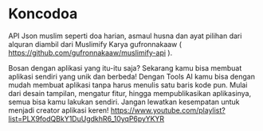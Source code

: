 # Koncodoa

API Json muslim seperti doa harian, asmaul husna dan ayat pilihan dari alquran
 diambil dari Muslimify Karya  gufronnakaaw ( https://github.com/gufronnakaaw/muslimify-api ).


Bosan dengan aplikasi yang itu-itu saja? Sekarang kamu bisa membuat aplikasi sendiri yang unik dan berbeda! Dengan Tools AI  kamu bisa dengan mudah membuat aplikasi tanpa harus menulis satu baris kode pun. Mulai dari desain tampilan, mengatur fitur, hingga mempublikasikan aplikasinya, semua bisa kamu lakukan sendiri. Jangan lewatkan kesempatan untuk menjadi creator aplikasi keren! 
https://www.youtube.com/playlist?list=PLX9fodQBkY1DuUgdkhR6_10yqP6pyYKYR
